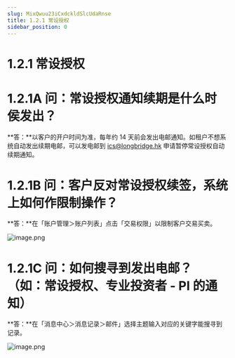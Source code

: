 ```yaml
---
slug: MixQwuu23iCxdckldSlcUdaRnse
title: 1.2.1 常设授权
sidebar_position: 0
---
```



# 1.2.1 常设授权


# 1.2.1A 问：常设授权通知续期是什么时侯发出？


**答：**以客户的开户时间为准，每年约 14 天前会发出电邮通知。如租户不想系统自动发出续期电邮，可以发电邮到 ics@longbridge.hk 申请暂停常设授权自动续期通知。


# 1.2.1B 问：客户反对常设授权续签，系统上如何作限制操作？


**答：**在「账户管理＞账户列表」点击「交易权限」以限制客户交易买卖。


![image.png](/assets/d6664ffeca34bef7aea6a79084d41384.png)


# 1.2.1C 问：如何搜寻到发出电邮？（如：常设授权、专业投资者 - PI 的通知）


**答：**在「消息中心＞消息记录＞邮件」选择主题输入对应的关键字能搜寻到记录。


![image.png](/assets/5e38a93933deae991c1d53538db6dfbf.png)


